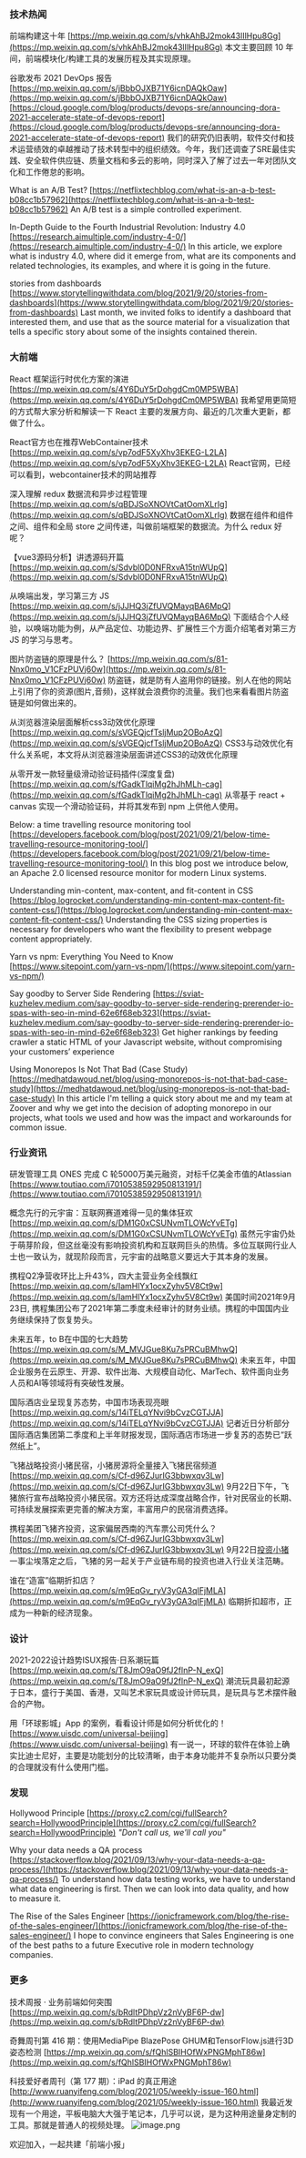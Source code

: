 ### 技术热闻
前端构建这十年
[https://mp.weixin.qq.com/s/vhkAhBJ2mok43lIlHpu8Gg](https://mp.weixin.qq.com/s/vhkAhBJ2mok43lIlHpu8Gg)
本文主要回顾 10 年间，前端模块化/构建工具的发展历程及其实现原理。

谷歌发布 2021 DevOps 报告
[https://mp.weixin.qq.com/s/jBbbOJXB71Y6icnDAQkOaw](https://mp.weixin.qq.com/s/jBbbOJXB71Y6icnDAQkOaw)
[https://cloud.google.com/blog/products/devops-sre/announcing-dora-2021-accelerate-state-of-devops-report](https://cloud.google.com/blog/products/devops-sre/announcing-dora-2021-accelerate-state-of-devops-report)
我们的研究仍旧表明，软件交付和技术运营绩效的卓越推动了技术转型中的组织绩效。今年，我们还调查了SRE最佳实践、安全软件供应链、质量文档和多云的影响，同时深入了解了过去一年对团队文化和工作倦怠的影响。

What is an A/B Test?
[https://netflixtechblog.com/what-is-an-a-b-test-b08cc1b57962](https://netflixtechblog.com/what-is-an-a-b-test-b08cc1b57962)
An A/B test is a simple controlled experiment.

In-Depth Guide to the Fourth Industrial Revolution: Industry 4.0
[https://research.aimultiple.com/industry-4-0/](https://research.aimultiple.com/industry-4-0/)
In this article, we explore what is industry 4.0, where did it emerge from, what are its components and related technologies, its examples, and where it is going in the future.

stories from dashboards
[https://www.storytellingwithdata.com/blog/2021/9/20/stories-from-dashboards](https://www.storytellingwithdata.com/blog/2021/9/20/stories-from-dashboards)
Last month, we invited folks to identify a dashboard that interested them, and use that as the source material for a visualization that tells a specific story about some of the insights contained therein.

### 大前端
React 框架运行时优化方案的演进
[https://mp.weixin.qq.com/s/4Y6DuY5rDohgdCm0MP5WBA](https://mp.weixin.qq.com/s/4Y6DuY5rDohgdCm0MP5WBA)
我希望用更简短的方式帮大家分析和解读一下 React 主要的发展方向、最近的几次重大更新，都做了什么。

React官方也在推荐WebContainer技术
[https://mp.weixin.qq.com/s/vp7odF5XyXhv3EKEG-L2LA](https://mp.weixin.qq.com/s/vp7odF5XyXhv3EKEG-L2LA)
React官网，已经可以看到，webcontainer技术的网站推荐

深入理解 redux 数据流和异步过程管理
[https://mp.weixin.qq.com/s/qBDJSoXNOVtCatOomXLrIg](https://mp.weixin.qq.com/s/qBDJSoXNOVtCatOomXLrIg)
数据在组件和组件之间、组件和全局 store 之间传递，叫做前端框架的数据流。为什么 redux 好呢？

【vue3源码分析】讲透源码开篇
[https://mp.weixin.qq.com/s/Sdvbl0D0NFRxvA15tnWUpQ](https://mp.weixin.qq.com/s/Sdvbl0D0NFRxvA15tnWUpQ)

从唤端出发，学习第三方 JS
[https://mp.weixin.qq.com/s/jJJHQ3jZfUVQMayqBA6MpQ](https://mp.weixin.qq.com/s/jJJHQ3jZfUVQMayqBA6MpQ)
下面结合个人经验，以唤端功能为例，从产品定位、功能边界、扩展性三个方面介绍笔者对第三方 JS 的学习与思考。

图片防盗链的原理是什么？
[https://mp.weixin.qq.com/s/81-Nnx0mo_V1CFzPUVj60w](https://mp.weixin.qq.com/s/81-Nnx0mo_V1CFzPUVj60w)
防盗链，就是防有人盗用你的链接。别人在他的网站上引用了你的资源(图片,音频)，这样就会浪费你的流量。我们也来看看图片防盗链是如何做出来的。

从浏览器渲染层面解析css3动效优化原理
[https://mp.weixin.qq.com/s/sVGEQjcfTsljMup2OBoAzQ](https://mp.weixin.qq.com/s/sVGEQjcfTsljMup2OBoAzQ)
CSS3与动效优化有什么关系呢，本文将从浏览器渲染层面讲述CSS3的动效优化原理

从零开发一款轻量级滑动验证码插件(深度复盘)
[https://mp.weixin.qq.com/s/fGadkTlqiMg2hJhMLh-cag](https://mp.weixin.qq.com/s/fGadkTlqiMg2hJhMLh-cag)
从零基于 react + canvas 实现一个滑动验证码，并将其发布到 npm 上供他人使用。

Below: a time travelling resource monitoring tool
[https://developers.facebook.com/blog/post/2021/09/21/below-time-travelling-resource-monitoring-tool/](https://developers.facebook.com/blog/post/2021/09/21/below-time-travelling-resource-monitoring-tool/)
In this blog post we introduce below, an Apache 2.0 licensed resource monitor for modern Linux systems.

Understanding min-content, max-content, and fit-content in CSS
[https://blog.logrocket.com/understanding-min-content-max-content-fit-content-css/](https://blog.logrocket.com/understanding-min-content-max-content-fit-content-css/)
Understanding the CSS sizing properties is necessary for developers who want the flexibility to present webpage content appropriately.

Yarn vs npm: Everything You Need to Know
[https://www.sitepoint.com/yarn-vs-npm/](https://www.sitepoint.com/yarn-vs-npm/)

Say goodby to Server Side Rendering
[https://sviat-kuzhelev.medium.com/say-goodby-to-server-side-rendering-prerender-io-spas-with-seo-in-mind-62e6f68eb323](https://sviat-kuzhelev.medium.com/say-goodby-to-server-side-rendering-prerender-io-spas-with-seo-in-mind-62e6f68eb323)
Get higher rankings by feeding crawler a static HTML of your Javascript website, without compromising your customers’ experience

Using Monorepos Is Not That Bad (Case Study)
[https://medhatdawoud.net/blog/using-monorepos-is-not-that-bad-case-study](https://medhatdawoud.net/blog/using-monorepos-is-not-that-bad-case-study)
In this article I'm telling a quick story about me and my team at Zoover and why we get into the decision of adopting monorepo in our projects, what tools we used and how was the impact and workarounds for common issue.

### 行业资讯
研发管理工具 ONES 完成 C 轮5000万美元融资，对标千亿美金市值的Atlassian
[https://www.toutiao.com/i7010538592950813191/](https://www.toutiao.com/i7010538592950813191/)

概念先行的元宇宙：互联网赛道难得一见的集体狂欢
[https://mp.weixin.qq.com/s/DM1G0xCSUNvmTLOWcYvETg](https://mp.weixin.qq.com/s/DM1G0xCSUNvmTLOWcYvETg)
虽然元宇宙仍处于萌芽阶段，但这丝毫没有影响投资机构和互联网巨头的热情。多位互联网行业人士也一致认为，就现阶段而言，元宇宙的战略意义要远大于其本身的发展。

携程Q2净营收环比上升43%，四大主营业务全线飘红
[https://mp.weixin.qq.com/s/IamHlYx1ocxZyhv5V8Ct9w](https://mp.weixin.qq.com/s/IamHlYx1ocxZyhv5V8Ct9w)
美国时间2021年9月23日, 携程集团公布了2021年第二季度未经审计的财务业绩。携程的中国国内业务继续保持了恢复势头。

未来五年，to B在中国的七大趋势
[https://mp.weixin.qq.com/s/M_MVJGue8Ku7sPRCuBMhwQ](https://mp.weixin.qq.com/s/M_MVJGue8Ku7sPRCuBMhwQ)
未来五年，中国企业服务在云原生、开源、软件出海、大规模自动化、MarTech、软件面向业务人员和AI等领域将有突破性发展。

国际酒店业呈现复苏态势，中国市场表现亮眼
[https://mp.weixin.qq.com/s/14iTELqYNvi9bCvzCGTJJA](https://mp.weixin.qq.com/s/14iTELqYNvi9bCvzCGTJJA)
记者近日分析部分国际酒店集团第二季度和上半年财报发现，国际酒店市场进一步复苏的态势已“跃然纸上”。

飞猪战略投资小猪民宿，小猪房源将全量接入飞猪民宿频道
[https://mp.weixin.qq.com/s/Cf-d96ZJurIG3bbwxqv3Lw](https://mp.weixin.qq.com/s/Cf-d96ZJurIG3bbwxqv3Lw)
9月22日下午，飞猪旅行宣布战略投资小猪民宿。双方还将达成深度战略合作，针对民宿业的长期、可持续发展探索更完善的解决方案，丰富用户的民宿消费选择。

携程美团飞猪齐投资，这家偏居西南的汽车票公司凭什么？
[https://mp.weixin.qq.com/s/Cf-d96ZJurIG3bbwxqv3Lw](https://mp.weixin.qq.com/s/Cf-d96ZJurIG3bbwxqv3Lw)
9月22日[投资小猪](http://mp.weixin.qq.com/s?__biz=MTEzMzIzODIyMQ==&mid=2654805678&idx=1&sn=d622e2519809eb83b5486b6b78cb0589&chksm=707d9e0c470a171a3e70c4824e655e3fb6905d8a8b4371b4046b5793f77bdb9d2fd70b8c7552&scene=21#wechat_redirect)一事尘埃落定之后，飞猪的另一起关于产业链布局的投资也进入行业关注范畴。

谁在“造富”临期折扣店？
[https://mp.weixin.qq.com/s/m9EqGv_ryV3yGA3qIFjMLA](https://mp.weixin.qq.com/s/m9EqGv_ryV3yGA3qIFjMLA)
临期折扣超市，正成为一种新的经济现象。

### 设计
2021-2022设计趋势ISUX报告·日系潮玩篇
[https://mp.weixin.qq.com/s/T8JmO9aO9fJ2flnP-N_exQ](https://mp.weixin.qq.com/s/T8JmO9aO9fJ2flnP-N_exQ)
潮流玩具最初起源于日本，盛行于美国、香港，又叫艺术家玩具或设计师玩具，是玩具与艺术摆件融合的产物。

用「环球影城」App 的案例，看看设计师是如何分析优化的！
[https://www.uisdc.com/universal-beijing](https://www.uisdc.com/universal-beijing)
有一说一，环球的软件在体验上确实比迪士尼好，主要是功能划分的比较清晰，由于本身功能并不复杂所以只要分类的合理就没有什么使用门槛。

### 发现
Hollywood Principle
[https://proxy.c2.com/cgi/fullSearch?search=HollywoodPrinciple](https://proxy.c2.com/cgi/fullSearch?search=HollywoodPrinciple)
_"Don't call us, we'll call you"_

Why your data needs a QA process
[https://stackoverflow.blog/2021/09/13/why-your-data-needs-a-qa-process/](https://stackoverflow.blog/2021/09/13/why-your-data-needs-a-qa-process/)
To understand how data testing works, we have to understand what data engineering is first. Then we can look into data quality, and how to measure it. 

The Rise of the Sales Engineer
[https://ionicframework.com/blog/the-rise-of-the-sales-engineer/](https://ionicframework.com/blog/the-rise-of-the-sales-engineer/)
I hope to convince engineers that Sales Engineering is one of the best paths to a future Executive role in modern technology companies.

### 更多
技术周报 · 业务前端如何突围
[https://mp.weixin.qq.com/s/bRdltPDhpVz2nVyBF6P-dw](https://mp.weixin.qq.com/s/bRdltPDhpVz2nVyBF6P-dw)

奇舞周刊第 416 期：使用MediaPipe BlazePose GHUM和TensorFlow.js进行3D姿态检测
[https://mp.weixin.qq.com/s/fQhlSBIHOfWxPNGMphT86w](https://mp.weixin.qq.com/s/fQhlSBIHOfWxPNGMphT86w)

科技爱好者周刊（第 177 期）：iPad 的真正用途
[http://www.ruanyifeng.com/blog/2021/05/weekly-issue-160.html](http://www.ruanyifeng.com/blog/2021/05/weekly-issue-160.html)
我最近发现有一个用途，平板电脑大大强于笔记本，几乎可以说，是为这种用途量身定制的工具。那就是普通人的视频处理。
![image.png](https://cdn.nlark.com/yuque/0/2020/png/85771/1605930034828-7fc81343-651f-4a15-8465-eebe5a23cf61.png#height=31&id=C5Hpa&margin=%5Bobject%20Object%5D&name=image.png&originHeight=90&originWidth=2186&originalType=binary&ratio=1&size=14325&status=done&style=none&width=746)


欢迎加入，一起共建「前端小报」
